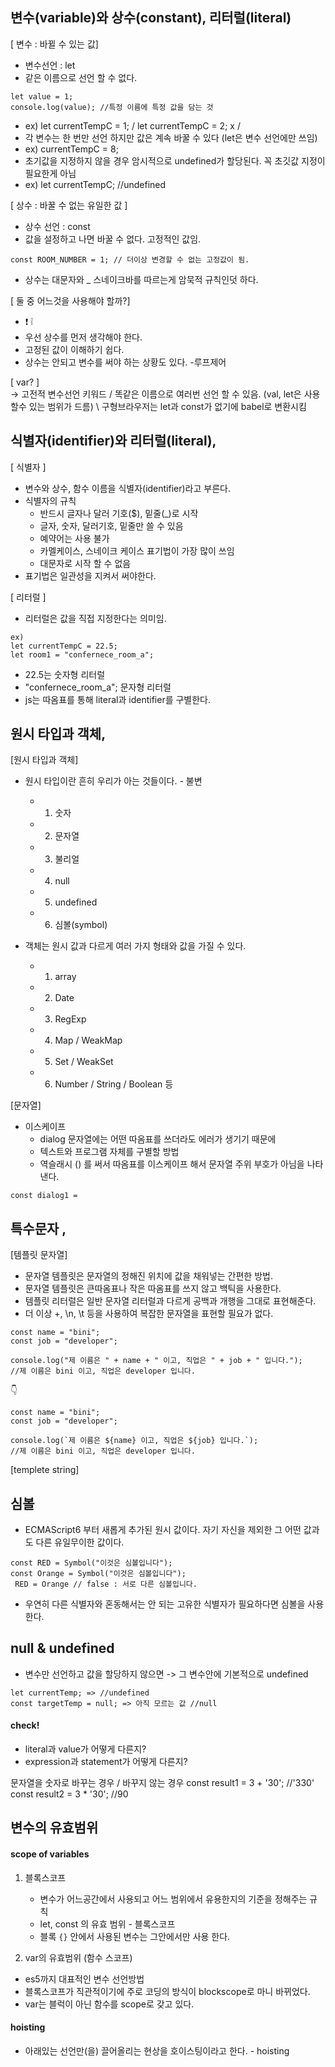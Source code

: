 ## 변수(variable)와 상수(constant), 리터럴(literal)

[ 변수 : 바뀔 수 있는 값]
- 변수선언 : let
- 같은 이름으로 선언 할 수 없다.
```
let value = 1;
console.log(value); //특정 이름에 특정 값을 담는 것
```
- ex) let currentTempC = 1; / let currentTempC = 2; x /
- 각 변수는 한 번만 선언 하지만 값은 계속 바꿀 수 있다  (let은 변수 선언에만 쓰임)
- ex) currentTempC = 8;
- 초기값을 지정하지 않을 경우 암시적으로 undefined가 할당된다. 꼭 초깃값 지정이 필요한게 아님
- ex) let currentTempC; //undefined


[ 상수 : 바꿀 수 없는 유일한 값 ]
- 상수 선언 : const
- 값을 설정하고 나면 바꿀 수 없다. 고정적인 값임.
```
const ROOM_NUMBER = 1; // 더이상 변경할 수 없는 고정값이 됨.
```
- 상수는 대문자와 _ 스네이크바를 따르는게 암묵적 규칙인덧 하다.

[ 둘 중 어느것을 사용해야 할까?]
- :exclamation: :grey_exclamation:
- 우선 상수를 먼저 생각해야 한다.
- 고정된 값이 이해하기 쉽다.
- 상수는 안되고 변수를 써야 하는 상황도 있다. -루프제어

[ var? ]<br>
-> 고전적 변수선언 키워드 / 똑같은 이름으로 여러번 선언 할 수 있음.
(val, let은 사용할수 있는 범위가 드름) \ 구형브라우저는 let과 const가 없기에 babel로 변환시킴



## 식별자(identifier)와 리터럴(literal),

[ 식별자 ]
- 변수와 상수, 함수 이름을 식별자(identifier)라고 부른다.
- 식별자의 규칙
  - 반드시 글자나 달러 기호($), 밑줄(_)로 시작
  - 글자, 숫자, 달러기호, 밑줄만 쓸 수 있음
  - 예약어는 사용 불가
  - 카멜케이스, 스네이크 케이스 표기법이 가장 많이 쓰임
  - 대문자로 시작 할 수 없음
- 표기법은 일관성을 지켜서 써야한다.


[ 리터럴 ]
- 리터럴은 값을 직접 지정한다는 의미임.
```
ex)
let currentTempC = 22.5;
let room1 = "confernece_room_a";
```
- 22.5는 숫자형 리터럴
- "confernece_room_a"; 문자형 리터럴
- js는 따옴표를 통해 literal과 identifier를 구별한다.


## 원시 타입과 객체,

[원시 타입과 객체]
- 원시 타입이란 흔히 우리가 아는 것들이다. - 불변
  - 1. 숫자
  - 2. 문자열
  - 3. 불리얼
  - 4. null
  - 5. undefined
  - 6. 심볼(symbol)

- 객체는 원시 값과 다르게 여러 가지 형태와 값을 가질 수 있다.
  - 1. array
  - 2. Date
  - 3. RegExp
  - 4. Map / WeakMap
  - 5. Set / WeakSet
  - 6. Number / String / Boolean 등

[문자열]

- 이스케이프
  - dialog 문자열에는 어떤 따옴표를 쓰더라도 에러가 생기기 때문에
  - 텍스트와 프로그램 자체를 구별할 방법
  - 역슬래시 (\) 를 써서 따옴표를 이스케이프 해서 문자열 주위 부호가 아님을 나타낸다.
```
const dialog1 =
```


## 특수문자 ,
[템플릿 문자열]
- 문자열 템플릿은 문자열의 정해진 위치에 값을 채워넣는 간편한 방법.
- 문자열 템플릿은 큰따옴표나 작은 따옴표를 쓰지 않고 백틱을 사용한다.
- 템플릿 리터럴은 일반 문자열 리터럴과 다르게 공백과 개행을 그대로 표현해준다.
- 더 이상 +, \n, \t 등을 사용하여 복잡한 문자열을 표현할 필요가 없다.
```
const name = "bini";
const job = "developer";

console.log("제 이름은 " + name + " 이고, 직업은 " + job + " 입니다.");
//제 이름은 bini 이고, 직업은 developer 입니다.
```
:point_down:
```
const name = "bini";
const job = "developer";

console.log(`제 이름은 ${name} 이고, 직업은 ${job} 입니다.`);
//제 이름은 bini 이고, 직업은 developer 입니다.
```
[templete string]





## 심볼
- ECMAScript6 부터 새롭게 추가된 원시 값이다. 자기 자신을 제외한 그 어떤 값과도 다른 유일무이한 값이다.
```
const RED = Symbol("이것은 심볼입니다");
const Orange = Symbol("이것은 심볼입니다");
 RED = Orange // false : 서로 다른 심볼입니다.
```
- 우연히 다른 식별자와 혼동해서는 안 되는 고유한 식별자가 필요하다면 심볼을 사용한다.


##  null & undefined
- 변수만 선언하고 값을 할당하지 않으면 -> 그 변수안에 기본적으로 undefined
```
let currentTemp; => //undefined
const targetTemp = null; => 아직 모르는 값 //null
```





#### check!
- literal과 value가 어떻게 다른지?
- expression과 statement가 어떻게 다른지?


문자열을 숫자로 바꾸는 경우 / 바꾸지 않는 경우
const result1 = 3 + '30'; //'330'
const result2 = 3 * '30'; //90


## 변수의 유효범위
#### scope of variables
1. 블록스코프
   - 변수가 어느공간에서 사용되고 어느 범위에서 유용한지의 기준을 정해주는 규칙
   - let, const 의 유효 범위 - 블록스코프
   - 블록 `{}` 안에서 사용된 변수는 그안에서만 사용 한다.

2. var의 유효범위 (함수 스코프)
  - es5까지 대표적인 변수 선언방법
  - 블록스코프가 직관적이기에 주로 코딩의 방식이 blockscope로 마니 바뀌었다.
  - var는 블럭이 아닌 함수를 scope로 갖고 있다.


#### hoisting
- 아래있는 선언만(을) 끌어올리는 현상을 호이스팅이라고 한다. - hoisting
